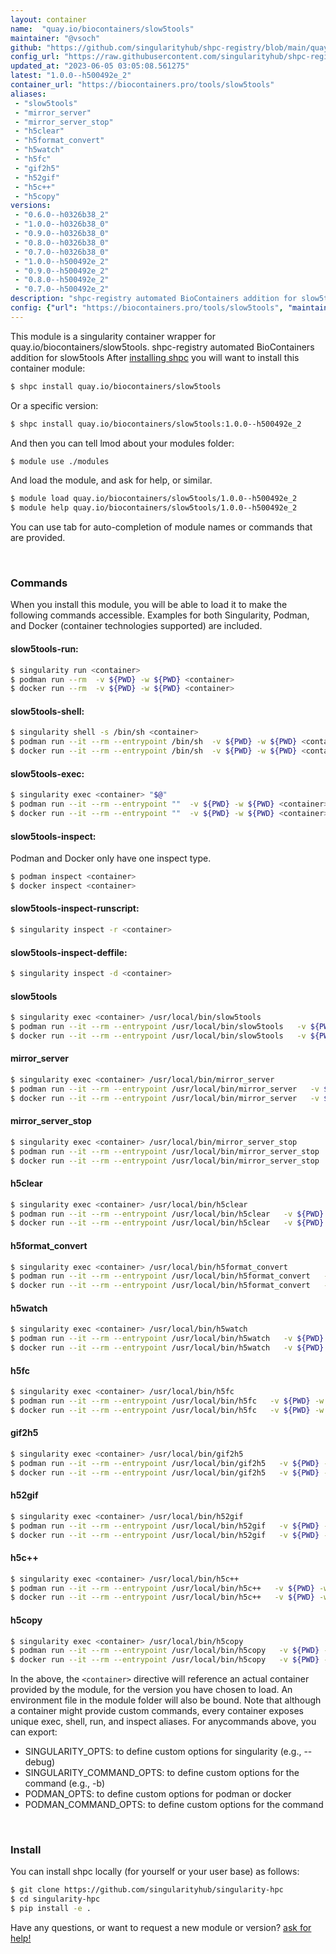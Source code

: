 ```yaml
---
layout: container
name:  "quay.io/biocontainers/slow5tools"
maintainer: "@vsoch"
github: "https://github.com/singularityhub/shpc-registry/blob/main/quay.io/biocontainers/slow5tools/container.yaml"
config_url: "https://raw.githubusercontent.com/singularityhub/shpc-registry/main/quay.io/biocontainers/slow5tools/container.yaml"
updated_at: "2023-06-05 03:05:08.561275"
latest: "1.0.0--h500492e_2"
container_url: "https://biocontainers.pro/tools/slow5tools"
aliases:
 - "slow5tools"
 - "mirror_server"
 - "mirror_server_stop"
 - "h5clear"
 - "h5format_convert"
 - "h5watch"
 - "h5fc"
 - "gif2h5"
 - "h52gif"
 - "h5c++"
 - "h5copy"
versions:
 - "0.6.0--h0326b38_2"
 - "1.0.0--h0326b38_0"
 - "0.9.0--h0326b38_0"
 - "0.8.0--h0326b38_0"
 - "0.7.0--h0326b38_0"
 - "1.0.0--h500492e_2"
 - "0.9.0--h500492e_2"
 - "0.8.0--h500492e_2"
 - "0.7.0--h500492e_2"
description: "shpc-registry automated BioContainers addition for slow5tools"
config: {"url": "https://biocontainers.pro/tools/slow5tools", "maintainer": "@vsoch", "description": "shpc-registry automated BioContainers addition for slow5tools", "latest": {"1.0.0--h500492e_2": "sha256:b49bda78b104cf8a27f41cfec9355d4dfcc7926f72a9cf68ee2e818a9d0f2ae5"}, "tags": {"0.6.0--h0326b38_2": "sha256:fa2549fa31797e890061e4e6c911d2d378486cf17f6e98adeb93f17500e5cdca", "1.0.0--h0326b38_0": "sha256:90f91ba8044f03abbe5fbfc26d59d59238a335b15ca0bbee4c78ee9af2f344bb", "0.9.0--h0326b38_0": "sha256:19de6d9091eb7b94692378a04127193cd49c5161d021363b57fef29293afa5f0", "0.8.0--h0326b38_0": "sha256:04b7875daa1314c2f8d4d5fffeb6b58e6391be2b69a704379453c3596ac88d21", "0.7.0--h0326b38_0": "sha256:179fa0baacc5088811445883d0867358899b69f7ec2bbebad607a28199a3c510", "1.0.0--h500492e_2": "sha256:b49bda78b104cf8a27f41cfec9355d4dfcc7926f72a9cf68ee2e818a9d0f2ae5", "0.9.0--h500492e_2": "sha256:07db5f4a67c5df285b9e32bb49dfe26ccd03766b60f51ec564a5a9535423a76b", "0.8.0--h500492e_2": "sha256:ce7670e7d0e14748524064882264ace57835657c193a4fabf253d0f50f74e190", "0.7.0--h500492e_2": "sha256:1a12a508d1a79311ba0577225222a84ce8c2ea4d61e66ff75e7a5417769ebd05"}, "docker": "quay.io/biocontainers/slow5tools", "aliases": {"slow5tools": "/usr/local/bin/slow5tools", "mirror_server": "/usr/local/bin/mirror_server", "mirror_server_stop": "/usr/local/bin/mirror_server_stop", "h5clear": "/usr/local/bin/h5clear", "h5format_convert": "/usr/local/bin/h5format_convert", "h5watch": "/usr/local/bin/h5watch", "h5fc": "/usr/local/bin/h5fc", "gif2h5": "/usr/local/bin/gif2h5", "h52gif": "/usr/local/bin/h52gif", "h5c++": "/usr/local/bin/h5c++", "h5copy": "/usr/local/bin/h5copy"}}
---
```


This module is a singularity container wrapper for quay.io/biocontainers/slow5tools.
shpc-registry automated BioContainers addition for slow5tools
After [installing shpc](#install) you will want to install this container module:


```bash
$ shpc install quay.io/biocontainers/slow5tools
```

Or a specific version:

```bash
$ shpc install quay.io/biocontainers/slow5tools:1.0.0--h500492e_2
```

And then you can tell lmod about your modules folder:

```bash
$ module use ./modules
```

And load the module, and ask for help, or similar.

```bash
$ module load quay.io/biocontainers/slow5tools/1.0.0--h500492e_2
$ module help quay.io/biocontainers/slow5tools/1.0.0--h500492e_2
```

You can use tab for auto-completion of module names or commands that are provided.

<br>

### Commands

When you install this module, you will be able to load it to make the following commands accessible.
Examples for both Singularity, Podman, and Docker (container technologies supported) are included.

#### slow5tools-run:

```bash
$ singularity run <container>
$ podman run --rm  -v ${PWD} -w ${PWD} <container>
$ docker run --rm  -v ${PWD} -w ${PWD} <container>
```

#### slow5tools-shell:

```bash
$ singularity shell -s /bin/sh <container>
$ podman run --it --rm --entrypoint /bin/sh  -v ${PWD} -w ${PWD} <container>
$ docker run --it --rm --entrypoint /bin/sh  -v ${PWD} -w ${PWD} <container>
```

#### slow5tools-exec:

```bash
$ singularity exec <container> "$@"
$ podman run --it --rm --entrypoint ""  -v ${PWD} -w ${PWD} <container> "$@"
$ docker run --it --rm --entrypoint ""  -v ${PWD} -w ${PWD} <container> "$@"
```

#### slow5tools-inspect:

Podman and Docker only have one inspect type.

```bash
$ podman inspect <container>
$ docker inspect <container>
```

#### slow5tools-inspect-runscript:

```bash
$ singularity inspect -r <container>
```

#### slow5tools-inspect-deffile:

```bash
$ singularity inspect -d <container>
```


#### slow5tools

```bash
$ singularity exec <container> /usr/local/bin/slow5tools
$ podman run --it --rm --entrypoint /usr/local/bin/slow5tools   -v ${PWD} -w ${PWD} <container> -c " $@"
$ docker run --it --rm --entrypoint /usr/local/bin/slow5tools   -v ${PWD} -w ${PWD} <container> -c " $@"
```


#### mirror_server

```bash
$ singularity exec <container> /usr/local/bin/mirror_server
$ podman run --it --rm --entrypoint /usr/local/bin/mirror_server   -v ${PWD} -w ${PWD} <container> -c " $@"
$ docker run --it --rm --entrypoint /usr/local/bin/mirror_server   -v ${PWD} -w ${PWD} <container> -c " $@"
```


#### mirror_server_stop

```bash
$ singularity exec <container> /usr/local/bin/mirror_server_stop
$ podman run --it --rm --entrypoint /usr/local/bin/mirror_server_stop   -v ${PWD} -w ${PWD} <container> -c " $@"
$ docker run --it --rm --entrypoint /usr/local/bin/mirror_server_stop   -v ${PWD} -w ${PWD} <container> -c " $@"
```


#### h5clear

```bash
$ singularity exec <container> /usr/local/bin/h5clear
$ podman run --it --rm --entrypoint /usr/local/bin/h5clear   -v ${PWD} -w ${PWD} <container> -c " $@"
$ docker run --it --rm --entrypoint /usr/local/bin/h5clear   -v ${PWD} -w ${PWD} <container> -c " $@"
```


#### h5format_convert

```bash
$ singularity exec <container> /usr/local/bin/h5format_convert
$ podman run --it --rm --entrypoint /usr/local/bin/h5format_convert   -v ${PWD} -w ${PWD} <container> -c " $@"
$ docker run --it --rm --entrypoint /usr/local/bin/h5format_convert   -v ${PWD} -w ${PWD} <container> -c " $@"
```


#### h5watch

```bash
$ singularity exec <container> /usr/local/bin/h5watch
$ podman run --it --rm --entrypoint /usr/local/bin/h5watch   -v ${PWD} -w ${PWD} <container> -c " $@"
$ docker run --it --rm --entrypoint /usr/local/bin/h5watch   -v ${PWD} -w ${PWD} <container> -c " $@"
```


#### h5fc

```bash
$ singularity exec <container> /usr/local/bin/h5fc
$ podman run --it --rm --entrypoint /usr/local/bin/h5fc   -v ${PWD} -w ${PWD} <container> -c " $@"
$ docker run --it --rm --entrypoint /usr/local/bin/h5fc   -v ${PWD} -w ${PWD} <container> -c " $@"
```


#### gif2h5

```bash
$ singularity exec <container> /usr/local/bin/gif2h5
$ podman run --it --rm --entrypoint /usr/local/bin/gif2h5   -v ${PWD} -w ${PWD} <container> -c " $@"
$ docker run --it --rm --entrypoint /usr/local/bin/gif2h5   -v ${PWD} -w ${PWD} <container> -c " $@"
```


#### h52gif

```bash
$ singularity exec <container> /usr/local/bin/h52gif
$ podman run --it --rm --entrypoint /usr/local/bin/h52gif   -v ${PWD} -w ${PWD} <container> -c " $@"
$ docker run --it --rm --entrypoint /usr/local/bin/h52gif   -v ${PWD} -w ${PWD} <container> -c " $@"
```


#### h5c++

```bash
$ singularity exec <container> /usr/local/bin/h5c++
$ podman run --it --rm --entrypoint /usr/local/bin/h5c++   -v ${PWD} -w ${PWD} <container> -c " $@"
$ docker run --it --rm --entrypoint /usr/local/bin/h5c++   -v ${PWD} -w ${PWD} <container> -c " $@"
```


#### h5copy

```bash
$ singularity exec <container> /usr/local/bin/h5copy
$ podman run --it --rm --entrypoint /usr/local/bin/h5copy   -v ${PWD} -w ${PWD} <container> -c " $@"
$ docker run --it --rm --entrypoint /usr/local/bin/h5copy   -v ${PWD} -w ${PWD} <container> -c " $@"
```



In the above, the `<container>` directive will reference an actual container provided
by the module, for the version you have chosen to load. An environment file in the
module folder will also be bound. Note that although a container
might provide custom commands, every container exposes unique exec, shell, run, and
inspect aliases. For anycommands above, you can export:

 - SINGULARITY_OPTS: to define custom options for singularity (e.g., --debug)
 - SINGULARITY_COMMAND_OPTS: to define custom options for the command (e.g., -b)
 - PODMAN_OPTS: to define custom options for podman or docker
 - PODMAN_COMMAND_OPTS: to define custom options for the command

<br>

### Install

You can install shpc locally (for yourself or your user base) as follows:

```bash
$ git clone https://github.com/singularityhub/singularity-hpc
$ cd singularity-hpc
$ pip install -e .
```

Have any questions, or want to request a new module or version? [ask for help!](https://github.com/singularityhub/singularity-hpc/issues)